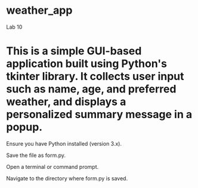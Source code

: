 # weather_app
Lab 10
# This is a simple GUI-based application built using Python's tkinter library. It collects user input such as name, age, and preferred weather, and displays a personalized summary message in a popup.

Ensure you have Python installed (version 3.x).

Save the file as form.py.

Open a terminal or command prompt.

Navigate to the directory where form.py is saved.

